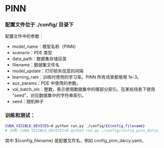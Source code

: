 # PINN

### 配置文件位于 ./config/ 目录下
配置文件中的参数：

* model_name：模型名称（PINN）
* scenario：PDE 类型
* data_path：数据集存储目录
* filename：数据集文件名
* model_update：打印损失信息的间隔
* learning_rate：训练时使用的学习率。PINN 所有场景都使用 1e-3。
* aux_params：PDE 中使用的参数。
* val_batch_idx：整数，表示使用数据集中的哪部分索引。在某些场景下使用 "seed"，对应数据集中的字符串索引。
* seed：随机种子

### 训练和测试：
```bash
CUDA_VISIBLE_DEVICES=0 python run.py ./config/${config_filename}
# 示例：CUDA_VISIBLE_DEVICES=0 python run.py ./config/config_pinn_darcy.yaml
```
其中 ${config_filename} 是配置文件名，例如 config_pinn_darcy.yaml。